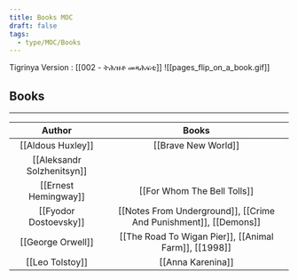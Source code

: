 ```yaml
---
title: Books MOC
draft: false
tags:
  - type/MOC/Books
---
```

Tigrinya Version : [[002 - ትሕዝቶ መጻሕፍቲ]]
![[pages_flip_on_a_book.gif]]
## Books
---

|           Author           |                              Books                               |
| :------------------------: | :--------------------------------------------------------------: |
|     [[Aldous Huxley]]      |                       [[Brave New World]]                        |
| [[Aleksandr Solzhenitsyn]] |                                                                  |
|    [[Ernest Hemingway]]    |                   [[For Whom The Bell Tolls]]                    |
|   [[Fyodor Dostoevsky]]    | [[Notes From Underground]], [[Crime And Punishment]], [[Demons]] |
|     [[George Orwell]]      |      [[The Road To Wigan Pier]], [[Animal Farm]], [[1998]]       |
|      [[Leo Tolstoy]]       |                        [[Anna Karenina]]                         |
